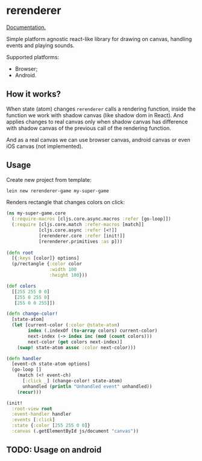 # rerenderer

[Documentation.](https://rerenderer.github.io/rerenderer/)

Simple platform agnostic react-like library for drawing on canvas,
handling events and playing sounds.

Supported platforms:

- Browser;
- Android.

## How it works?

When state (atom) changes `rerenderer` calls a rendering function,
inside the function we work with shadow canvas (like shadow dom in React).
And applies changes to real canvas only when shadow canvas has difference
with shadow canvas of the previous call of the rendering function.
 
And as a real canvas we can use browser canvas, android canvas
or even iOS canvas (not implemented).

## Usage

Create new project from template:

```bash
lein new rerenderer-game my-super-game
```

Renders rectangle that changes colors on click:

```clojure
(ns my-super-game.core
  (:require-macros [cljs.core.async.macros :refer [go-loop]])
  (:require [cljs.core.match :refer-macros [match]]
            [cljs.core.async :refer [<!]]
            [rerenderer.core :refer [init!]]
            [rerenderer.primitives :as p]))
    
(defn root
  [{:keys [color]} options]
  (p/rectangle {:color color
                :width 100
                :height 100}))

(def colors
  [[255 255 0 0]
   [255 0 255 0]
   [255 0 0 255]])

(defn change-color!
  [state-atom]
  (let [current-color (:color @state-atom)
        index (.indexOf (to-array colors) current-color)
        next-index (-> index inc (mod (count colors)))
        next-color (get colors next-index)]
    (swap! state-atom assoc :color next-color)))

(defn handler
  [event-ch state-atom options]
  (go-loop []
    (match (<! event-ch)
      [:click _] (change-color! state-atom)
      unhandled (println "Unhandled event" unhandled))
    (recur)))

(init!
  :root-view root
  :event-handler handler
  :events [:click]
  :state {:color [255 255 0 0]}
  :canvas (.getElementById js/document "canvas"))

```

## TODO: Usage on android
